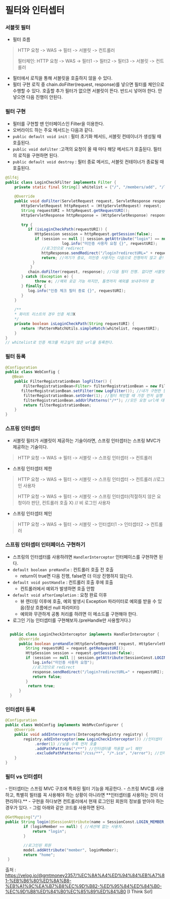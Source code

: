 <h1> 필터와 인터셉터 </h1>

<h3> 서블릿 필터 </h3>

- 필터 흐름

> HTTP 요청 -> WAS -> 필터 -> 서블릿 -> 컨트롤러
>
> 필터체인: HTTP 요청 -> WAS -> 필터1 -> 필터2 -> 필터3 -> 서블릿 -> 컨트롤러

- 필터에서 로직을 통해 서블릿을 호출하지 않을 수 있다.
- 필터 구현 로직 중 chain.doFilter(request, response)를 넣으면 필터를 체인으로 수행할 수 있다. 호출할 추가 필터가 없으면 서블릿이 뜬다. 반드시 넣어야 한다. 안넣으면 다음 진행이 안된다.

<h3> 필터 구현 </h3>

- 필터를 구현할 땐 인터페이스인 Filter을 이용한다.
- 오버라이드 하는 주요 메서드는 다음과 같다.
- `public default void init` : 필터 초기화 메서드, 서블릿 컨테이너가 생성될 때 호출된다.
- `public void doFilter` :고객의 요청이 올 때 마다 해당 메서드가 호출된다. 필터의 로직을 구현하면 된다.
- `public default void destroy` : 필터 종료 메서드, 서블릿 컨테이너가 종료될 때 호출된다.

``` java
@Slf4j
public class LoginCheckFilter implements Filter {
    private static final String[] whitelist = {"/", "/members/add", "/login", "/logout","/css/*"};
    
    @Override
    public void doFilter(ServletRequest request, ServletResponse response, FilterChain chain) throws IOException, ServletException {
       HttpServletRequest httpRequest = (HttpServletRequest) request;
       String requestURI = httpRequest.getRequestURI();
       HttpServletResponse httpResponse = (HttpServletResponse) response;
        
       try {
          if (isLoginCheckPath(requestURI)) {
             HttpSession session = httpRequest.getSession(false);
             if (session == null || session.getAttribute("login") == null) {
                         log.info("미인증 사용자 요청 {}", requestURI);
                //로그인으로 redirect
                httpResponse.sendRedirect("/login?redirectURL=" + requestURI);
                return; //여기가 중요, 미인증 사용자는 다음으로 진행하지 않고 끝!
            }
           }
          chain.doFilter(request, response); //다음 필터 진행. 없다면 서블릿 띄우기
       } catch (Exception e) {
             throw e; //예외 로깅 가능 하지만, 톰캣까지 예외를 보내주어야 함
       } finally {
          log.info("인증 체크 필터 종료 {}", requestURI);
       }
    }
    
    /**
    * 화이트 리스트의 경우 인증 체크X
    */
    private boolean isLoginCheckPath(String requestURI) {
       return !PatternMatchUtils.simpleMatch(whitelist, requestURI);
    }
}
// whitelist로 인증 체크를 하고싶지 않은 url을 등록한다.
```

<h3> 필터 등록 </h3>

```java
@Configuration
public class WebConfig {
   @Bean
    public FilterRegistrationBean logFilter() {
        FilterRegistrationBean<Filter> filterRegistrationBean = new FilterRegistrationBean<>();
       filterRegistrationBean.setFilter(new LogFilter()); //내가 구현한 필터 넣기
        filterRegistrationBean.setOrder(1); //필터 체인할 때 가장 먼저 실행
        filterRegistrationBean.addUrlPatterns("/*"); //모든 요청 url에 대해 실행
        return filterRegistrationBean;
    }
}
```


<h3> 스프링 인터셉터 </h3>

- 서블릿 필터가 서블릿이 제공하는 기술이라면, 스프링 인터셉터는 스프링 MVC가 제공하는 기술이다.

> HTTP 요청 -> WAS -> 필터 -> 서블릿 -> 스프링 인터셉터 -> 컨트롤러

- 스프링 인터셉터 제한
> HTTP 요청 -> WAS -> 필터 -> 서블릿 -> 스프링 인터셉터 -> 컨트롤러 //로그인 사용자
> 
> HTTP 요청 -> WAS -> 필터 -> 서블릿 -> 스프링 인터셉터(적절하지 않은 요청이라 판단, 컨트롤러 호출 X) // 비 로그인 사용자

- 스프링 인터셉터 체인

> HTTP 요청 -> WAS -> 필터 -> 서블릿 -> 인터셉터1 -> 인터셉터2 -> 컨트롤러

<h3> 스프링 인터셉터 인터페이스 구현하기 </h3>

- 스프링의 인터셉터를 사용하려면 `HandlerInterceptor` 인터페이스를 구현하면 된다.
- `default boolean preHandle` : 컨트롤러 호출 전 호출
  - return이 true면 다음 진행, false면 더 이상 진행하지 않는다.
- `default void postHandle` : 컨트롤러 호출 후에 호출
  - 컨트롤러에서 예외가 발생하면 호출 안함
- `default void afterCompletion` : 요청 완료 이후
  - 뷰 렌더링 이후에 호출, 예외 발생시 Exception 파라미터로 예외를 받을 수 있음(정상 흐름에선 null 파라미터)
  - 예외와 무관하게 공통 처리를 하려면 이 메소드를 구현해야 한다.
- 로그인 기능 인터셉터를 구현해보자.(preHandle만 사용할거다.)

```java

  public class LoginCheckInterceptor implements HandlerInterceptor {
      @Override
      public boolean preHandle(HttpServletRequest request, HttpServletResponse response, Object handler) throws Exception {
         String requestURI = request.getRequestURI();
         HttpSession session = request.getSession(false);
         if (session == null || session.getAttribute(SessionConst.LOGIN_MEMBER) == null) {
            log.info("미인증 사용자 요청");
            //로그인으로 redirect
            response.sendRedirect("/login?redirectURL=" + requestURI);
            return false;
         }
          return true;
      }
  }
```

<h3> 인터셉터 등록 </h3>

``` java
@Configuration
public class WebConfig implements WebMvcConfigurer {
    @Override
    public void addInterceptors(InterceptorRegistry registry) {
        registry.addInterceptor(new LoginCheckInterceptor()) //인터셉터 등록. 여기서 LoginCheckInterceptor()은 내가 구현한 클래스 이름이다.
             .order(1) //낮을 수록 먼저 호출
             .addPathPatterns("/**") //인터셉터를 적용할 url 패턴
             .excludePathPatterns("/css/**", "/*.ico", "/error"); //인터셉터에서 제외할 패턴 지정
    }
}
```

<h3> 필터 vs 인터셉터 </h3>
- 인터셉터는 스프링 MVC 구조에 특화된 필터 기능을 제공한다.
- 스프링 MVC를 사용하고, 특별히 필터를 꼭 사용해야 하는 상황이 아니라면 **인터셉터를 사용하는 것이 더 편리하다.**
- 구현을 하다보면 컨트롤러에서 현재 로그인된 회원의 정보를 받아야 하는 경우가 있다.
- 그럼 아래와 같은 코드를 사용하면 된다.

```java
@GetMapping("/")
public String login(@SessionAttribute(name = SessionConst.LOGIN_MEMBER, required = false) Member loginMember, Model model) {
        if (loginMember == null) { //세션에 없는 사용자.
            return "login";
        }

        //로그인된 회원
        model.addAttribute("member", loginMember);
        return "home";
 }
```

출처 : https://velog.io/@gmtmoney2357/%EC%8A%A4%ED%94%84%EB%A7%81-%EB%B6%80%ED%8A%B8-%EB%A1%9C%EA%B7%B8%EC%9D%B82-%ED%95%84%ED%84%B0-%EC%9D%B8%ED%84%B0%EC%85%89%ED%84%B0 [I Think So!]
